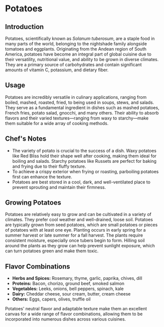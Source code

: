 # Potatoes

## Introduction

Potatoes, scientifically known as *Solanum tuberosum*, are a staple food in many parts of the world, belonging to the nightshade family alongside tomatoes and eggplants. Originating from the Andean region of South America, potatoes have become an integral part of global cuisine due to their versatility, nutritional value, and ability to be grown in diverse climates. They are a primary source of carbohydrates and contain significant amounts of vitamin C, potassium, and dietary fiber.

## Usage

Potatoes are incredibly versatile in culinary applications, ranging from boiled, mashed, roasted, fried, to being used in soups, stews, and salads. They serve as a fundamental ingredient in dishes such as mashed potatoes, French fries, potato salad, gnocchi, and many others. Their ability to absorb flavors and their varied textures—ranging from waxy to starchy—make them suitable for a wide array of cooking methods.

## Chef's Notes

- The variety of potato is crucial to the success of a dish. Waxy potatoes like Red Bliss hold their shape well after cooking, making them ideal for boiling and salads. Starchy potatoes like Russets are perfect for baking and frying due to their fluffy texture.
- To achieve a crispy exterior when frying or roasting, parboiling potatoes first can enhance the texture.
- Potatoes are best stored in a cool, dark, and well-ventilated place to prevent sprouting and maintain their firmness.

## Growing Potatoes

Potatoes are relatively easy to grow and can be cultivated in a variety of climates. They prefer cool weather and well-drained, loose soil. Potatoes are typically grown from seed potatoes, which are small potatoes or pieces of potatoes with at least one eye. Planting occurs in early spring for a summer harvest or late summer for a fall harvest. The plants require consistent moisture, especially once tubers begin to form. Hilling soil around the plants as they grow can help prevent sunlight exposure, which can turn potatoes green and make them toxic.

## Flavor Combinations

- **Herbs and Spices:** Rosemary, thyme, garlic, paprika, chives, dill
- **Proteins:** Bacon, chorizo, ground beef, smoked salmon
- **Vegetables:** Leeks, onions, bell peppers, spinach, kale
- **Dairy:** Cheddar cheese, sour cream, butter, cream cheese
- **Others:** Eggs, capers, olives, truffle oil

Potatoes' neutral flavor and adaptable texture make them an excellent canvas for a wide range of flavor combinations, allowing them to be incorporated into numerous dishes across various cuisines.